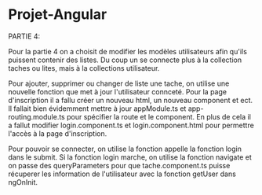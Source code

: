# Projet-Angular
PARTIE 4: 

  Pour la partie 4 on a choisit de modifier les modèles utilisateurs afin qu'ils puissent contenir des listes. 
  Du coup un se connecte plus à la collection taches ou lites, mais à la collections utilisateur.
  
  Pour ajouter, supprimer ou changer de liste une tache, on utilise une nouvelle fonction que met à jour l'utilisateur connceté.
  Pour la page d'inscription il a fallu créer un nouveau html, un nouveau component et ect.
  Il fallait bien évidemment mettre à jour appModule.ts et app-routing.module.ts pour spécifier la route et le component.
  En plus de cela il a fallut modifier login.component.ts et login.component.html pour permettre l'accès à la page d'inscription.
  
  
  Pour pouvoir se connecter, on utilise la fonction appelle la fonction login dans le submit.
  Si la fonction login marche, on utilise la fonction navigate et on passe des queryParameters pour que tache.component.ts puisse récuperer les information de l'utilisateur avec la fonction getUser dans ngOnInit.
